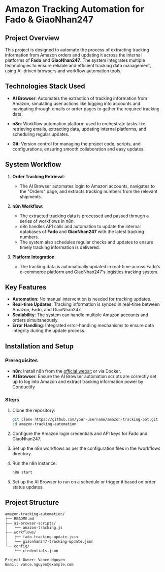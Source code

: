 # Amazon Tracking Automation for Fado & GiaoNhan247

## Project Overview

This project is designed to automate the process of extracting tracking information from Amazon orders and updating it across the internal platforms of **Fado** and **GiaoNhan247**. The system integrates multiple technologies to ensure reliable and efficient tracking data management, using AI-driven browsers and workflow automation tools.

## Technologies Stack Used

- **AI Browser**: Automates the extraction of tracking information from Amazon, simulating user actions like logging into accounts and navigating through emails or order pages to gather the required tracking data.
  
- **n8n**: Workflow automation platform used to orchestrate tasks like retrieving emails, extracting data, updating internal platforms, and scheduling regular updates.

- **Git**: Version control for managing the project code, scripts, and configurations, ensuring smooth collaboration and easy updates.

## System Workflow

1. **Order Tracking Retrieval**:
   - The AI Browser automates login to Amazon accounts, navigates to the "Orders" page, and extracts tracking numbers from the relevant shipments.

2. **n8n Workflow**:
   - The extracted tracking data is processed and passed through a series of workflows in n8n.
   - n8n handles API calls and automation to update the internal databases of **Fado** and **GiaoNhan247** with the latest tracking numbers.
   - The system also schedules regular checks and updates to ensure timely tracking information is delivered.

3. **Platform Integration**:
   - The tracking data is automatically updated in real-time across Fado's e-commerce platform and GiaoNhan247's logistics tracking system.

## Key Features

- **Automation**: No manual intervention is needed for tracking updates.
- **Real-time Updates**: Tracking information is synced in real-time between Amazon, Fado, and GiaoNhan247.
- **Scalability**: The system can handle multiple Amazon accounts and orders simultaneously.
- **Error Handling**: Integrated error-handling mechanisms to ensure data integrity during the update process.

## Installation and Setup

### Prerequisites

- **n8n**: Install n8n from the [official websit](https://n8n.io/) or via Docker.
- **AI Browser**: Ensure the AI Browser automation scripts are correctly set up to log into Amazon and extract tracking information power by Conductify 

### Steps

1. Clone the repository:
   ```bash
   git clone https://github.com/your-username/amazon-tracking-bot.git
   cd amazon-tracking-automation
2. Configure the Amazon login credentials and API keys for Fado and GiaoNhan247.

3. Set up the n8n workflows as per the configuration files in the /workflows directory.

4. Run the n8n instance:
   ```bash
   n8n start

5. Set up the AI Browser to run on a schedule or trigger it based on order status updates.

## Project Structure

```bash
amazon-tracking-automation/
├── README.md
├── ai-browser-scripts/
│   └── amazon-tracking.js
├── workflows/
│   ├── fado-tracking-update.json
│   └── giaonhan247-tracking-update.json
└── config/
    └── credentials.json

Project Owner: Vance Nguyen
Email: vance.nguyen@example.com
